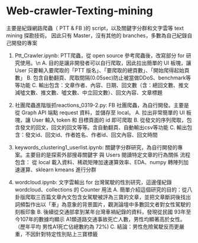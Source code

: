 # Web-crawler-Texting-mining
主要是紀錄網路爬蟲（ PTT & FB )的 script，以及關鍵字分群和文字雲等 text mining 探勘技術。
因此只有 Master，沒有其他的 branches，多數為自己紀錄自己開發的專案

1. Ptt_Crawler.ipynb: PTT爬蟲，從 open source 參考爬蟲後，改寫部分 for 研究使用。\n
  A. 目的是讓非開發者可以自行爬取，因此拉出簡單的 UI 板塊，讓 User 只要輸入要爬取的「PTT 版名」、「要爬取的總頁數」、「開始爬得起始頁數」
  B. 包含自動翻頁、爬取間隔(0.05sec)防止被當做DDoS、benchmark等等功能
  C. 輸出包含：文章作者、內容、日期、回文數（含：總回文數、推文減噓文數、推文數、噓文數、中立回文數）、回文內容、文章標題
  
2. 社團爬蟲進階版抓reactions_0319-2.py: FB 社團爬蟲，為自行開發。主要是從 Graph API 端點 request 資料，並儲存至 local。
  A. 拉出非常簡單的 UI 板塊，讓 User 輸入 token 和 目標頁面的 id 即可爬取
  B. 從發文的序列爬取，包含發文的回文，回文的回文等等。含自動翻頁、自動輸出csv等功能
  C. 輸出包含：發文id、回文id、作者姓名、作者id、回文內容、回文時間
  
3. keywords_clustering1_userlist.ipynb: 關鍵字分群研究，為自行開發的專案。主要目的是探索外部搜尋關鍵字 與 Users 閱讀特定文章的行為關係
  流程包含： 從 local 載入資料、稀疏矩陣加速運算效率、EDA、numpy 轉陣列加速運算、sklearn kmeans 進行分群
  
4. wordcloud.ipynb: 文字雲輸出 for 台灣駕駛的性別研究，這邊僅紀錄 wordcloud、collections 的 Counter 用法
  A. 簡單介紹這個研究的目的：從八卦版爬取三百篇文章內文包含女駕駛被評為三寶的文章，並把文章斷詞後找出詞頻製作出以「車」為意象的背景圖片，觀測論壇中多數回文者對女性駕駛的刻板印象
  B. 後續從交通部拿到某年台灣車禍紀錄的資料，發現從民國 93年至今107年的數據均顯示 A1類道路交通事故死亡人數，男性均顯著高於女性。（歷年平均 男性A1死亡佔總數約為 72%)
  C. 結論：男性危險駕駛反而更嚴重，不因針對特定性別貼上三寶標籤
